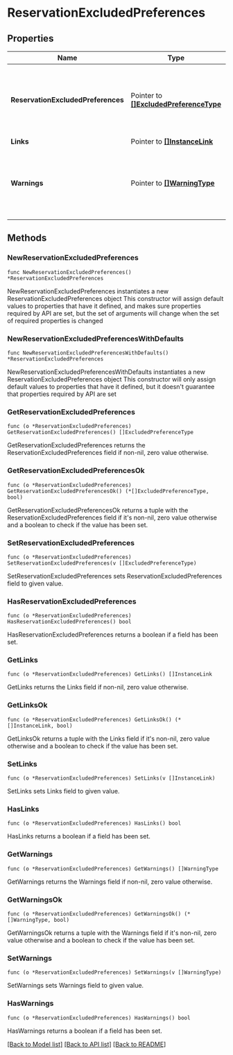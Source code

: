 # ReservationExcludedPreferences

## Properties

Name | Type | Description | Notes
------------ | ------------- | ------------- | -------------
**ReservationExcludedPreferences** | Pointer to [**[]ExcludedPreferenceType**](ExcludedPreferenceType.md) | Collection of excluded preferences for a particular preference of a reservation. | [optional] 
**Links** | Pointer to [**[]InstanceLink**](InstanceLink.md) |  | [optional] 
**Warnings** | Pointer to [**[]WarningType**](WarningType.md) | Used in conjunction with the Success element to define a business error. | [optional] 

## Methods

### NewReservationExcludedPreferences

`func NewReservationExcludedPreferences() *ReservationExcludedPreferences`

NewReservationExcludedPreferences instantiates a new ReservationExcludedPreferences object
This constructor will assign default values to properties that have it defined,
and makes sure properties required by API are set, but the set of arguments
will change when the set of required properties is changed

### NewReservationExcludedPreferencesWithDefaults

`func NewReservationExcludedPreferencesWithDefaults() *ReservationExcludedPreferences`

NewReservationExcludedPreferencesWithDefaults instantiates a new ReservationExcludedPreferences object
This constructor will only assign default values to properties that have it defined,
but it doesn't guarantee that properties required by API are set

### GetReservationExcludedPreferences

`func (o *ReservationExcludedPreferences) GetReservationExcludedPreferences() []ExcludedPreferenceType`

GetReservationExcludedPreferences returns the ReservationExcludedPreferences field if non-nil, zero value otherwise.

### GetReservationExcludedPreferencesOk

`func (o *ReservationExcludedPreferences) GetReservationExcludedPreferencesOk() (*[]ExcludedPreferenceType, bool)`

GetReservationExcludedPreferencesOk returns a tuple with the ReservationExcludedPreferences field if it's non-nil, zero value otherwise
and a boolean to check if the value has been set.

### SetReservationExcludedPreferences

`func (o *ReservationExcludedPreferences) SetReservationExcludedPreferences(v []ExcludedPreferenceType)`

SetReservationExcludedPreferences sets ReservationExcludedPreferences field to given value.

### HasReservationExcludedPreferences

`func (o *ReservationExcludedPreferences) HasReservationExcludedPreferences() bool`

HasReservationExcludedPreferences returns a boolean if a field has been set.

### GetLinks

`func (o *ReservationExcludedPreferences) GetLinks() []InstanceLink`

GetLinks returns the Links field if non-nil, zero value otherwise.

### GetLinksOk

`func (o *ReservationExcludedPreferences) GetLinksOk() (*[]InstanceLink, bool)`

GetLinksOk returns a tuple with the Links field if it's non-nil, zero value otherwise
and a boolean to check if the value has been set.

### SetLinks

`func (o *ReservationExcludedPreferences) SetLinks(v []InstanceLink)`

SetLinks sets Links field to given value.

### HasLinks

`func (o *ReservationExcludedPreferences) HasLinks() bool`

HasLinks returns a boolean if a field has been set.

### GetWarnings

`func (o *ReservationExcludedPreferences) GetWarnings() []WarningType`

GetWarnings returns the Warnings field if non-nil, zero value otherwise.

### GetWarningsOk

`func (o *ReservationExcludedPreferences) GetWarningsOk() (*[]WarningType, bool)`

GetWarningsOk returns a tuple with the Warnings field if it's non-nil, zero value otherwise
and a boolean to check if the value has been set.

### SetWarnings

`func (o *ReservationExcludedPreferences) SetWarnings(v []WarningType)`

SetWarnings sets Warnings field to given value.

### HasWarnings

`func (o *ReservationExcludedPreferences) HasWarnings() bool`

HasWarnings returns a boolean if a field has been set.


[[Back to Model list]](../README.md#documentation-for-models) [[Back to API list]](../README.md#documentation-for-api-endpoints) [[Back to README]](../README.md)


